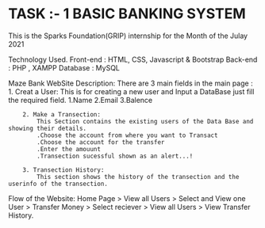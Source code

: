 # TASK :- 1 BASIC BANKING SYSTEM 
This is the Sparks Foundation(GRIP) internship for the Month of the Julay 2021

Technology Used.
    Front-end : HTML, CSS, Javascript & Bootstrap 
    Back-end : PHP , XAMPP
    Database : MySQL   

Maze Bank WebSite Description:
    There are 3 main fields in the main page :
        1. Creat a User:
            This is for creating a new user and Input a DataBase just fill the required field.
                1.Name
                2.Email
                3.Balence

        2. Make a Transection:
            This Section contains the existing users of the Data Base and showing their details.
            .Choose the account from where you want to Transact
            .Choose the account for the transfer
            .Enter the amouunt 
            .Transection sucessful shown as an alert...!

        3. Transection History:
            This section shows the history of the transection and the userinfo of the transection. 
    

Flow of the Website: Home Page > View all Users > Select and View one User > Transfer Money > Select reciever > View all Users > View Transfer History.
